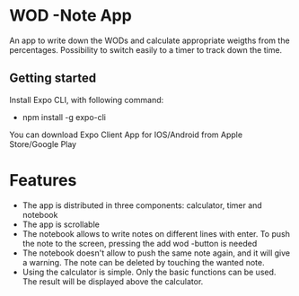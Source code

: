# WOD -Note App
An app to write down the WODs and calculate appropriate weigths from the percentages. Possibility to switch easily to a timer to track down the time. 

## Getting started

Install Expo CLI, with following command:

* npm install -g expo-cli

You can download Expo Client App for IOS/Android from Apple Store/Google Play



# Features

* The app is distributed in three components: calculator, timer and notebook
* The app is scrollable
* The notebook allows to write notes on different lines with enter. To push the note to the screen, pressing the add wod -button is needed
* The notebook doesn't allow to push the same note again, and it will give a warning. The note can be deleted by touching the wanted note.
* Using the calculator is simple. Only the basic functions can be used. The result will be displayed above the calculator.




